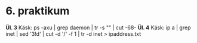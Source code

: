 # 6. praktikum
**Ül. 3** Käsk: ps -axu | grep daemon | tr -s "" | cut -68-
**Ül. 4** Käsk: ip a | grep inet | sed '3!d' | cut -d '/' -f 1 | tr -d inet > ipaddress.txt
